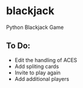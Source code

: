 # blackjack
Python Blackjack Game

## To Do: 
* Edit the handling of ACES
* Add spliting cards
* Invite to play again
* Add additional players
